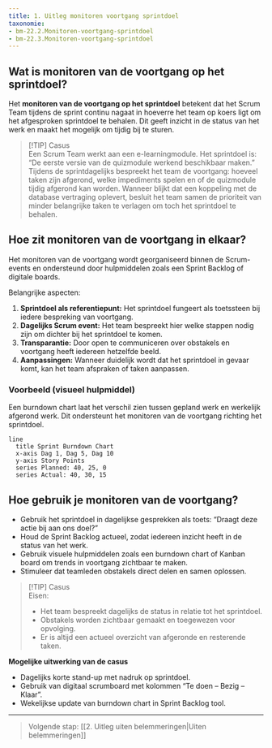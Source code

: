 ```yaml
---
title: 1. Uitleg monitoren voortgang sprintdoel 
taxonomie:
- bm-22.2.Monitoren-voortgang-sprintdoel
- bm-22.3.Monitoren-voortgang-sprintdoel
---
```

## Wat is monitoren van de voortgang op het sprintdoel?
Het **monitoren van de voortgang op het sprintdoel** betekent dat het Scrum Team tijdens de sprint continu nagaat in hoeverre het team op koers ligt om het afgesproken sprintdoel te behalen. Dit geeft inzicht in de status van het werk en maakt het mogelijk om tijdig bij te sturen.

> [!TIP] Casus  
> Een Scrum Team werkt aan een e-learningmodule. Het sprintdoel is: “De eerste versie van de quizmodule werkend beschikbaar maken.”  
> Tijdens de sprintdagelijks bespreekt het team de voortgang: hoeveel taken zijn afgerond, welke impediments spelen en of de quizmodule tijdig afgerond kan worden. Wanneer blijkt dat een koppeling met de database vertraging oplevert, besluit het team samen de prioriteit van minder belangrijke taken te verlagen om toch het sprintdoel te behalen.

## Hoe zit monitoren van de voortgang in elkaar?
Het monitoren van de voortgang wordt georganiseerd binnen de Scrum-events en ondersteund door hulpmiddelen zoals een Sprint Backlog of digitale boards.

Belangrijke aspecten:
1. **Sprintdoel als referentiepunt:** Het sprintdoel fungeert als toetssteen bij iedere bespreking van voortgang.
2. **Dagelijks Scrum event:** Het team bespreekt hier welke stappen nodig zijn om dichter bij het sprintdoel te komen.
3. **Transparantie:** Door open te communiceren over obstakels en voortgang heeft iedereen hetzelfde beeld.
4. **Aanpassingen:** Wanneer duidelijk wordt dat het sprintdoel in gevaar komt, kan het team afspraken of taken aanpassen.
### Voorbeeld (visueel hulpmiddel)
Een burndown chart laat het verschil zien tussen gepland werk en werkelijk afgerond werk. Dit ondersteunt het monitoren van de voortgang richting het sprintdoel.

```mermaid
line
  title Sprint Burndown Chart
  x-axis Dag 1, Dag 5, Dag 10
  y-axis Story Points
  series Planned: 40, 25, 0
  series Actual: 40, 30, 15
```
## Hoe gebruik je monitoren van de voortgang?
- Gebruik het sprintdoel in dagelijkse gesprekken als toets: “Draagt deze actie bij aan ons doel?”
- Houd de Sprint Backlog actueel, zodat iedereen inzicht heeft in de status van het werk.
- Gebruik visuele hulpmiddelen zoals een burndown chart of Kanban board om trends in voortgang zichtbaar te maken.
- Stimuleer dat teamleden obstakels direct delen en samen oplossen.

> [!TIP] Casus  
> Eisen:
> 
> - Het team bespreekt dagelijks de status in relatie tot het sprintdoel.  
> - Obstakels worden zichtbaar gemaakt en toegewezen voor opvolging.
> - Er is altijd een actueel overzicht van afgeronde en resterende taken.

**Mogelijke uitwerking van de casus**
- Dagelijks korte stand-up met nadruk op sprintdoel.
- Gebruik van digitaal scrumboard met kolommen “Te doen – Bezig – Klaar”.
- Wekelijkse update van burndown chart in Sprint Backlog tool.
---

> Volgende stap: [[2. Uitleg uiten belemmeringen|Uiten belemmeringen]]